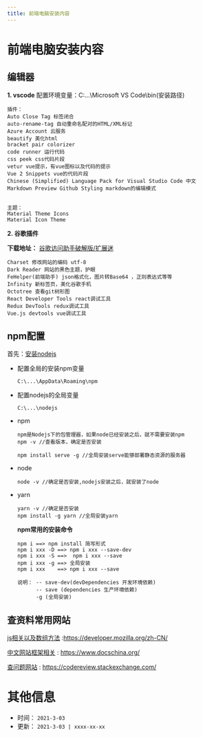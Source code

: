 ```yaml
---
title: 前端电脑安装内容
---
```


<div class="vuepress-blog-theme-content content__default">

# 前端电脑安装内容

## 编辑器

**1. vscode**
配置环境变量：C:...\Microsoft VS Code\bin(安装路径)

```
插件：
Auto Close Tag 标签闭合
auto-rename-tag 自动重命名配对的HTML/XML标记
Azure Account 云服务
beautify 美化html
bracket pair colorizer
code runner 运行代码
css peek css代码片段
vetur vue提示，有vue图标以及代码的提示
Vue 2 Snippets vue的代码片段
Chinese (Simplified) Language Pack for Visual Studio Code 中文
Markdown Preview Github Styling markdown的编辑模式


主题：
Material Theme Icons
Material Icon Theme 
```

**2. 谷歌插件**

**下载地址：** [谷歌访问助手破解版/扩展迷](https://www.extfans.com/hot/)

```
Charset 修改网站的编码 utf-8
Dark Reader 网站的黑色主题，护眼
FeHelper(前端助手) json格式化，图片转Base64 ，正则表达式等等
Infinity 新标签页，美化谷歌手机
Octotree 查看git树形图
React Developer Tools react调试工具
Redux DevTools redux调试工具
Vue.js devtools vue调试工具
```

## npm配置

首先：[安装nodejs](http://nodejs.cn/download)

- 配置全局的安装npm变量

  ```
  C:\...\AppData\Roaming\npm
  ```

- 配置nodejs的全局变量

  ```
  C:\...\nodejs
  ```

- npm 

  ```
  npm是Nodejs下的包管理器，如果node已经安装之后，就不需要安装npm
  npm -v //查看版本，确定是否安装
  
  npm install serve -g //全局安装serve能够部署静态资源的服务器
  ```

- node 

  ```
  node -v //确定是否安装,nodejs安装之后，就安装了node
  ```

- yarn

  ```
  yarn -v //确定是否安装
  npm install -g yarn //全局安装yarn
  ```
  
  **npm常用的安装命令**

  ```
  npm i ==> npm install 简写形式
  npm i xxx -D ==> npm i xxx --save-dev
  npm i xxx -S ==>  npm i xxx --save
  npm i xxx -g ==> 全局安装
  npm i xxx    ==> npm i xxx --save

  说明： -- save-dev(devDependencies 开发环境依赖)
        -- save (dependencies 生产环境依赖)
        -g (全局安装)
  ```

## 查资料常用网站

[js相关以及数组方法](https://developer.mozilla.org/zh-CN/) :https://developer.mozilla.org/zh-CN/

[中文网站框架相关](https://www.docschina.org/) : https://www.docschina.org/

[查问题网站](https://codereview.stackexchange.com/) : https://codereview.stackexchange.com/


</div>

# 其他信息
* 时间： `2021-3-03`
* 更新： `2021-3-03 | xxxx-xx-xx`

